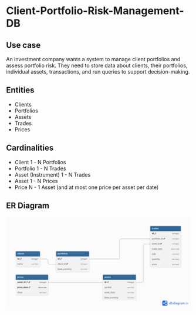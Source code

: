# Client-Portfolio-Risk-Management-DB

## Use case
An investment company wants a system to manage client portfolios and assess portfolio risk. 
They need to store data about clients, their portfolios, individual assets, transactions, and run queries to support decision-making.

## Entities
- Clients
- Portfolios
- Assets
- Trades
- Prices

## Cardinalities
- Client 1 - N Portfolios 
- Portfolio 1 - N Trades
- Asset (Instrument) 1 - N Trades
- Asset 1 - N Prices
- Price N - 1 Asset (and at most one price per asset per date)

## ER Diagram

![ERD.png](ERD.png)